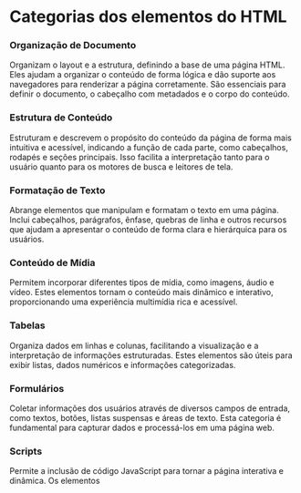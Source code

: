 # Categorias dos elementos do HTML


### Organização de Documento
Organizam o layout e a estrutura, definindo a base de uma página HTML. Eles ajudam a organizar o conteúdo de forma lógica e dão suporte aos navegadores para renderizar a página corretamente. São essenciais para definir o documento, o cabeçalho com metadados e o corpo do conteúdo.


### Estrutura de Conteúdo
Estruturam e descrevem o propósito do conteúdo da página de forma mais intuitiva e acessível, indicando a função de cada parte, como cabeçalhos, rodapés e seções principais. Isso facilita a interpretação tanto para o usuário quanto para os motores de busca e leitores de tela.


### Formatação de Texto
Abrange elementos que manipulam e formatam o texto em uma página. Inclui cabeçalhos, parágrafos, ênfase, quebras de linha e outros recursos que ajudam a apresentar o conteúdo de forma clara e hierárquica para os usuários.


### Conteúdo de Mídia
Permitem incorporar diferentes tipos de mídia, como imagens, áudio e vídeo. Estes elementos tornam o conteúdo mais dinâmico e interativo, proporcionando uma experiência multimídia rica e acessível.


### Tabelas
Organiza dados em linhas e colunas, facilitando a visualização e a interpretação de informações estruturadas. Estes elementos são úteis para exibir listas, dados numéricos e informações categorizadas.


### Formulários
Coletar informações dos usuários através de diversos campos de entrada, como textos, botões, listas suspensas e áreas de texto. Esta categoria é fundamental para capturar dados e processá-los em uma página web.


### Scripts
Permite a inclusão de código JavaScript para tornar a página interativa e dinâmica. Os elementos <script> e <noscript> controlam a execução de scripts e oferecem alternativas quando o JavaScript está desabilitado.


### Acessibilidade e Interação
Permitem criar interações mais dinâmicas e responsiva em páginas web, de modo que os usuários interajam com o conteúdo de maneira dinâmica e eficiente, especialmente com o uso de gráficos, templates e web components.


### Semântica
Esses elementos ajudam a enriquecer o conteúdo semântico da página, oferecendo informações claras e específicas sobre como o texto deve ser interpretado.
